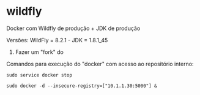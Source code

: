 # wildfly
Docker com Wildfly de produção + JDK de produção

Versões:
	WildFly = 8.2.1	-	JDK = 1.8.1_45


1) Fazer um "fork" do 


Comandos para execução do "docker" com acesso ao repositório interno:
	
	sudo service docker stop
	
	sudo docker -d --insecure-registry=["10.1.1.30:5000"] &
	




